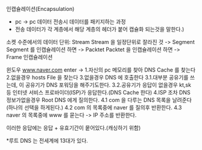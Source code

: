 인캡슐레이션(Encapsulation)
- pc -> pc 데이터 전송시 데이터를 패키지하는 과정
- 전송 데이터가 각 계층에서 해당 계층의 헤더가 붙어 캡슐화 되는것을 말한다.)



소켓 수준에서의 데이터 단위: Stream
Stream 을 일정단위로 잘라진 것 -> Segment
Segment 를 인캡슐레이션 하면 -> Packtet
Packtet 을 인캡슐레이션 하면 -> Frame
인캡슐레이션


윈도우
www.naver.com enter -> 
1.자신의 pc 메모리를 찾아 DNS Cache 를 찾는다
2.없을경우 hosts File 을 찾는다
3.없을경우 DNS 에 호출한다
    3.1.대부분 공유기를 쓰는데, 이 공유기가 DNS 포워딩을 해주기도한다.
    3.2.공유기가 응답이 없을경우 kt,sk 등 인터넷 서비스 프로바이더(ISP)가 응답한다.(DNS Cache 한다)
4.ISP 조차 DNS 정보가없을경우 Root DNS 에게 질의한다. 
    4.1 com 을 다루는 DNS 목록을 날려준다(하나의 선택을 하게된다.)
    4.2 com 의 목록중에 naver 를 질의후 반환한다.
    4.3 naver 의 목록중에 www 를 묻는다 -> IP 주소를 반환한다.

이러한 응답에는 응답 + 유효기간이 뭍어있다.(캐싱하기 위함)

*루트 DNS 는 전세계에 13대가 있다.